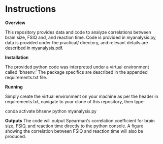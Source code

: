 # Instructions
**Overview** 

This repository provides data and code to analyze correlations between brain size, FSIQ and, and reaction time. Code is provided in myanalysis.py, data is provided under the practical/ directory, and relevant details are described in myanalysis.pdf.

**Installation**

The provided python code was interpreted under a virtual environment called 'bhsenv.' The package specifics are described in the appended requirements.txt file.

**Running**

Simply create the virtual environment on your machine as per the header in requirements.txt, navigate to your clone of this repository, then type: 

conda activate bhsenv
python myanalysis.py

**Outputs**
The code will output Spearman's correlation coefficient for brain size, FSIQ, and reaction time directly to the python console. A figure showing the correlation between FSIQ and reaction time will also be produced.
